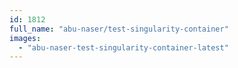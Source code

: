 ```yaml
---
id: 1812
full_name: "abu-naser/test-singularity-container"
images: 
  - "abu-naser-test-singularity-container-latest"
---
```

